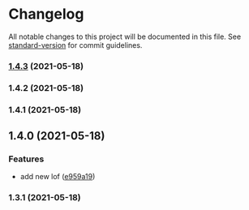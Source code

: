 # Changelog

All notable changes to this project will be documented in this file. See [standard-version](https://github.com/conventional-changelog/standard-version) for commit guidelines.

### [1.4.3](https://github.com/RichardMEN11/changelog-test/compare/v1.4.2...v1.4.3) (2021-05-18)

### 1.4.2 (2021-05-18)

### 1.4.1 (2021-05-18)

## 1.4.0 (2021-05-18)


### Features

* add new lof ([e959a19](https://github.com/RichardMEN11/changelog-test/commit/e959a19f6b916832a476b8b05b9b3dc8e90ca72f))

### 1.3.1 (2021-05-18)
